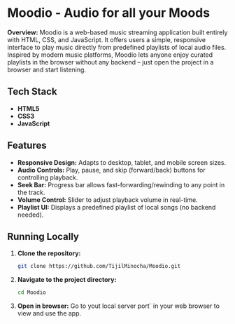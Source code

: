 # Moodio - Audio for all your Moods

**Overview:** Moodio is a web-based music streaming application built entirely with HTML, CSS, and JavaScript. It offers users a simple, responsive interface to play music directly from predefined playlists of local audio files. Inspired by modern music platforms, Moodio lets anyone enjoy curated playlists in the browser without any backend – just open the project in a browser and start listening.
## Tech Stack
- **HTML5**  
- **CSS3** 
- **JavaScript**  

## Features
- **Responsive Design:** Adapts to desktop, tablet, and mobile screen sizes.  
- **Audio Controls:** Play, pause, and skip (forward/back) buttons for controlling playback.  
- **Seek Bar:** Progress bar allows fast-forwarding/rewinding to any point in the track.  
- **Volume Control:** Slider to adjust playback volume in real-time.  
- **Playlist UI:** Displays a predefined playlist of local songs (no backend needed).  

## Running Locally
1. **Clone the repository:**  
   ```bash
   git clone https://github.com/TijilMinocha/Moodio.git
   ```
2. **Navigate to the project directory:**  
   ```bash
   cd Moodio
   ```
4. **Open in browser:** Go to yout local server port` in your web browser to view and use the app.  
